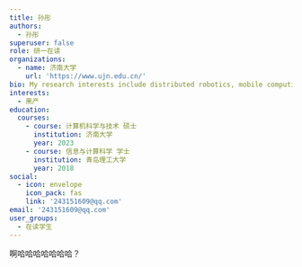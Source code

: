 ```yaml
---
title: 孙彤
authors:
  - 孙彤
superuser: false
role: 研一在读
organizations:
  - name: 济南大学
    url: 'https://www.ujn.edu.cn/'
bio: My research interests include distributed robotics, mobile computing and programmable matter.
interests:
  - 黑产
education:
  courses:
    - course: 计算机科学与技术 硕士
      institution: 济南大学
      year: 2023
    - course: 信息与计算科学 学士
      institution: 青岛理工大学
      year: 2018
social:
  - icon: envelope
    icon_pack: fas
    link: '243151609@qq.com'
email: '243151609@qq.com'
user_groups:
  - 在读学生
---
```

啊哈哈哈哈哈哈哈？